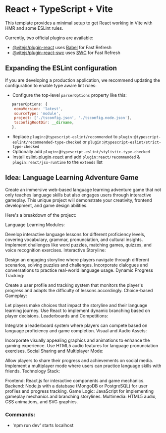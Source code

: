 # React + TypeScript + Vite

This template provides a minimal setup to get React working in Vite with HMR and some ESLint rules.

Currently, two official plugins are available:

- [@vitejs/plugin-react](https://github.com/vitejs/vite-plugin-react/blob/main/packages/plugin-react/README.md) uses [Babel](https://babeljs.io/) for Fast Refresh
- [@vitejs/plugin-react-swc](https://github.com/vitejs/vite-plugin-react-swc) uses [SWC](https://swc.rs/) for Fast Refresh

## Expanding the ESLint configuration

If you are developing a production application, we recommend updating the configuration to enable type aware lint rules:

- Configure the top-level `parserOptions` property like this:

```js
   parserOptions: {
    ecmaVersion: 'latest',
    sourceType: 'module',
    project: ['./tsconfig.json', './tsconfig.node.json'],
    tsconfigRootDir: __dirname,
   },
```

- Replace `plugin:@typescript-eslint/recommended` to `plugin:@typescript-eslint/recommended-type-checked` or `plugin:@typescript-eslint/strict-type-checked`
- Optionally add `plugin:@typescript-eslint/stylistic-type-checked`
- Install [eslint-plugin-react](https://github.com/jsx-eslint/eslint-plugin-react) and add `plugin:react/recommended` & `plugin:react/jsx-runtime` to the `extends` list

## Idea: Language Learning Adventure Game

Create an immersive web-based language learning adventure game that not only teaches language skills but also engages users through interactive gameplay. This unique project will demonstrate your creativity, frontend development, and game design abilities.

Here's a breakdown of the project:

Language Learning Modules:

Develop interactive language lessons for different proficiency levels, covering vocabulary, grammar, pronunciation, and cultural insights.
Implement challenges like word puzzles, matching games, quizzes, and voice recognition exercises.
Interactive Storyline:

Design an engaging storyline where players navigate through different scenarios, solving puzzles and challenges.
Incorporate dialogues and conversations to practice real-world language usage.
Dynamic Progress Tracking:

Create a user profile and tracking system that monitors the player's progress and adapts the difficulty of lessons accordingly.
Choice-based Gameplay:

Let players make choices that impact the storyline and their language learning journey.
Use React to implement dynamic branching based on player decisions.
Leaderboards and Competitions:

Integrate a leaderboard system where players can compete based on language proficiency and game completion.
Visual and Audio Assets:

Incorporate visually appealing graphics and animations to enhance the gaming experience.
Use HTML5 audio features for language pronunciation exercises.
Social Sharing and Multiplayer Mode:

Allow players to share their progress and achievements on social media.
Implement a multiplayer mode where users can practice language skills with friends.
Technology Stack:

Frontend: React.js for interactive components and game mechanics.
Backend: Node.js with a database (MongoDB or PostgreSQL) for user profiles and progress tracking.
Game Logic: JavaScript for implementing gameplay mechanics and branching storylines.
Multimedia: HTML5 audio, CSS animations, and SVG graphics.

### Commands:
- 'npm run dev' starts localhost
